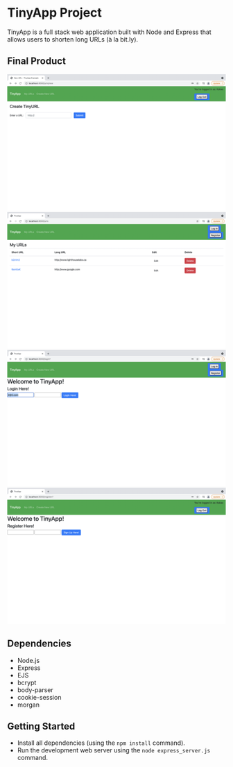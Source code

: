 # TinyApp Project

 TinyApp is a full stack web application built with Node and Express that allows users to shorten long URLs (à la bit.ly).

 ## Final Product

 !["screenshot of the CreateURLS page"](https://github.com/kcruz95/tinyApp/blob/4c3c0dbf0b836b79bf2d81c587cb81ae20ae43d8/docs/CreateURLs.png?raw=true)
 !["screenshot of the MyURLs page"](https://github.com/kcruz95/tinyApp/blob/4c3c0dbf0b836b79bf2d81c587cb81ae20ae43d8/docs/MyURLs.png?raw=true)
 !["screenshot of the Login page"](https://github.com/kcruz95/tinyApp/blob/4c3c0dbf0b836b79bf2d81c587cb81ae20ae43d8/docs/Login.png?raw=true)
 !["screenshot of the Register page"](https://github.com/kcruz95/tinyApp/blob/4c3c0dbf0b836b79bf2d81c587cb81ae20ae43d8/docs/Register.png?raw=true)

 ## Dependencies

 - Node.js
 - Express
 - EJS
 - bcrypt
 - body-parser
 - cookie-session
 - morgan

 ## Getting Started

 - Install all dependencies (using the `npm install` command).
 - Run the development web server using the `node express_server.js` command.